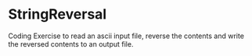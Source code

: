 # StringReversal
 Coding Exercise to read an ascii input file, reverse the contents and write the reversed contents to an output file.
